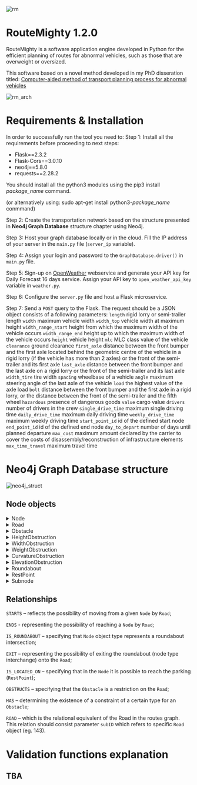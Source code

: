 ![rm](https://github.com/betanddontcare/RouteMighty/assets/31188390/af0f6a33-c0a6-4066-9ac9-3eda41aed941)

# RouteMighty 1.2.0
RouteMighty is a software application engine developed in Python for the efficient planning of routes for abnormal vehicles, such as those that are overweight or oversized.

This software based on a novel method developed in my PhD disseration titled: [Computer-aided method of transport planning process for abnormal vehicles](https://www.researchgate.net/publication/352283436_Metoda_komputerowego_wspomagania_procesu_planowania_przemieszczania_pojazdow_nienormatywnych)

![rm_arch](https://github.com/betanddontcare/RouteMighty/assets/31188390/5681e7e6-bbae-4432-a9f6-f9c5d188dc79)

# Requirements & Installation
In order to successfully run the tool you need to:
Step 1: Install all the requirements before proceeding to next steps:

* Flask==2.3.2
* Flask-Cors==3.0.10
* neo4j==5.8.0
* requests==2.28.2

You should install all the python3 modules using the pip3 install *package_name* command.

(or alternatively using: sudo apt-get install python3-*package_name* conmmand)

Step 2: Create the transportation network based on the structure presented in **Neo4j Graph Database** structure chapter using Neo4j. 

Step 3: Host your graph database locally or in the cloud. Fill the IP address of your server in the ```main.py``` file (```server_ip``` variable). 

Step 4: Assign your login and password to the ```GraphDatabase.driver()``` in ```main.py``` file.

Step 5: Sign-up on [OpenWeather](https://openweathermap.org/) webservice and generate your API key for Daily Forecast 16 days service. Assign your API key to ```open_weather_api_key``` variable in ```weather.py```.

Step 6: Configure the ```server.py``` file and host a Flask microservice. 

Step 7: Send a ```POST``` query to the Flask. The request should be a JSON object consists of a following parameters:
```length```	rigid lorry or semi-trailer length
```width```	maximum vehicle width
```width_top```	vehicle width at maximum height
```width_range_start```	height from which the maximum width of the vehicle occurs
```width_range_end```	height up to which the maximum width of the vehicle occurs
```height```	vehicle height
```mlc```	MLC class value of the vehicle
```clearance```	ground clearance
```first_axle```	distance between the front bumper and the first axle located behind the geometric centre of the vehicle in a rigid lorry (if the vehicle has more than 2 axles) or the front of the semi-trailer and its first axle
```last_axle```	distance between the front bumper and the last axle on a rigid lorry or the front of the semi-trailer and its last axle
```width_tire```	tire width
```spacing```	wheelbase of a vehicle
```angle```	maximum steering angle of the last axle of the vehicle
```load```	the highest value of the axle load
```bolt```	distance between the front bumper and the first axle in a rigid lorry, or the distance between the front of the semi-trailer and the fifth wheel
```hazardous```	presence of dangerous goods
```value```	cargo value
```drivers```	number of drivers in the crew
```single_drive_time```	maximum single driving time
```daily_drive_time```	maximum daily driving time
```weekly_drive_time```	maximum weekly driving time
```start_point_id```	id of the defined start node
```end_point_id```	id of the defined end node
```day_to_depart```	number of days until planned departure
```max_cost```	maximum amount declared by the carrier to cover the costs of disassembly/reconstruction of infrastructure elements
```max_time_travel```	maximum travel time

# Neo4j Graph Database structure
![neo4j_struct](https://github.com/betanddontcare/RouteMighty/assets/31188390/a5318089-d160-468b-9028-088fdedcd3fd)

## Node objects
<details>

<summary>Node</summary>

```name:``` Node name (eg. "5th Street/6th Street corner").
  
```latitude:``` Latitude coords (eg. 52.737228).
  
```longitude:``` Longitude coords (eg. 19.995445).
</details>
<details>

<summary>Road</summary>
  
```lat1:``` Latitude of starting node (eg. 52.149095).
  
```lat2:``` Latitude of ending node (eg. 52.219148).
  
```midLatitude:``` Latitude of the point located halfway between starting and ending nodes (eg. 52.18413180707769).
  
```lon1:``` Longitude of starting node (eg. 20.105352).
  
```lon2":``` Longitude of ending node (eg. 20.204114).
  
```midLongitude:```  Longitude of the point located halfway between starting and ending nodes (eg. 20.15469410414446).
  
```maxAxleLoad:``` Maximum axle load (in tonnes) acceptable on the road (eg. 115.0).
  
```numbers:``` List of road numbers (eg. ["92", "82"]).
  
```trafficFactor:``` Traffic factor reflects how much longer or shorter the time required to cover the distance between the nodes $v$ and $v'$ is in relation to the historical average travel time (eg. 1.0262). This data is relisable by Distance Matrix API service provided by Google Maps.
  
```type:```  Type of the road to calculate average speed: A - highway; S - expressway; GP fast traffic trunk road; G main road.
  
```kmRange:``` Boundary chainage of the road (eg. [410.068, 420.628].
  
```width:``` Width (in millimeters) of the road (eg. 7000).

```name:``` Name of the road (eg. "Gr. Woj. - Sochaczew").
  
```lines:``` Number of lines in single direction on the road (eg. 1).

```direction:``` Possible direction of travel: "TWO_WAY", "ONE_WAY".

</details>
<details>

<summary>Obstacle</summary>
  
```milestone:``` Chainage where the object occurs (eg. 430.48).
  
```immovable:``` Boolean. Possibility to remove the object: True/False.
  
```city:``` Name of the city where the object is located (eg. "Kopiska").
  
```latitude:``` Latitude of the object (eg. 52.1192).
  
```longitude:``` Longitude of the object (eg. 20.507849).
  
```name:``` Name of the object (eg. "St. Paul's Bridge").

</details>
<details>

<summary>HeightObstruction</summary>
  
```limit:``` Height limit (maximum value in millimeters) of the object (eg. 5000).
  
```range:``` Difference between the lowest and the highest point of the height limiting object: 0 - if the limiting object height is the same in every point over the road; >0 is the profile of the object is inclined relative to the road.
  
```subtype:``` Type of the object (eg. "OVERPASS").
  
```profile:``` Shape of the profile over the road. In this version there is only one type available: "LINE".
  
```removalCost:``` Cost of removing/rebuiling the object (eg. 50000).

</details>
<details>

<summary>WidthObstruction</summary>
  
```ranges:``` Height ranges on which particular width constraints occur (eg. [500, 1500]. This parameter is connected with ```limits```.
  
```limits:``` Width restriction values for individual height ranges calculated from the center of the roadway (eg. [4000, 5000]). In this version there is no possibility to reflect the non symmetric object, which is limiting the width from both sides in different ways.
  
These two above example variables means that the object has width limitation: 1. 4000 mm from the center of the road towards the shoulder to a height of 500 mm above the road; 2. 5000 mm from the center of the road towards the shoulder on the height between 500 mm and 1500 mm.

```subtype:``` Type of the object (eg. "TUNNEL").
 
```symmetric:``` Boolean. Is the object symmetric: True/False.
  
```removalCost:``` Cost of removing/rebuiling the object (eg. 50000).

</details>
<details>

<summary>WeightObstruction</summary>
  
```subtype:``` Type of the object (eg. "BRIDGE").
  
```mlc:``` Military Load Classification IAW NATO STANAG 2021 [Guide](https://www.osti.gov/servlets/purl/531084/) (eg. 150). In this version MLC was used in accordance of data availability. The method based on bridge MLC and vehicle MLC comparison.
  
```removalCost:``` Cost of removing/rebuiling the object (eg. 50000).

</details>
<details>

<summary>CurvatureObstruction</summary>

In this version the bend is described as an arc of a perfect circle.
  
```outerRadius:``` Outer radius (in millimeters) of the bend (eg. 30000).

```innerRadius:``` Inner radius (in millimeters) of the band (eg. 23000).
  
```boundaryRadius:``` The radius of the obstacle inside the bend (eg. 0 - if there is no such object).

```outerLimit:``` The radius of the obstacle outside the bend (eg. 31000 - if the object is located 1000 mm beyond the outer curb of the road).

```removalCost:``` Cost of removing/rebuiling the object (eg. 50000).

</details>
<details>

<summary>ElevationObstruction</summary>
  
```verticalCurveRadius:``` Vertical radius (in millimeters) of the curve (eg. 200000). In this version the curve is described as an arc of a perfect circle.
  
```removalCost:``` Cost of removing/rebuiling the object (eg. 50000).

</details>
<details>

<summary>Roundabout</summary>

In this version the roundabout is described as a perfect circle.
  
```outerRadius:``` Outer radius (in millimeters) of the roundabout (eg. 20000).
  
```innerRadius:``` Inner radius (in millimeters) of the roundabout (eg. 11000).
  
```verticalIsland:``` The radius of the central island inside the roundabout (eg. 8000).
  
```outerLimit:```  The radius of the obstacle outside the rounadabout (eg. 22000 - if the object is located 2000 mm beyond the outer curb of the roundabout).
  
```open:``` Boolean. Is it possible to drive straight through the roundabout : True/False.
  
```removalCost:``` Cost of removing/rebuiling the object (eg. 50000).

</details>
<details>

<summary>RestPoint</summary>

For more information please read my paper [Parking Lots Assignment Algorithm for Vehicles Requiring Specific Parking Conditions in Vehicle Routing Problem](https://ieeexplore.ieee.org/document/9628073)
  
```slotLength:``` Length (in millimeters) of single slot for truck (eg. 20000).
  
```slotWidth:``` Width (in millimeters) of single slot for truck (eg. 4000).
  
```restpointType:``` Type of respoint (eg. "PRIVATE").
  
```occupancy:``` The average occupancy (in percent) of the parking (eg. 0.36). The data structure enables connection to the system that checks the load on parkings.
  
```hazardousSlots:``` Number of slots dedicated to truck with hazardous cargo (eg. 0 - if there is no slots).
  
```lighting:``` Boolean. Is there lighting in the parking : True/False.
  
```cctv:``` Boolean. Is there a monitoring system in the parking : True/False.
  
```security:``` Boolean. Is there a security guard in the parking : True/False.
  
```barriers:``` Boolean. Is there a security guard in the parking : True/False.
  
```milestone:``` Chainage where the parking occurs (eg. 413.8).
  
```oversizeWidth:``` The width of the parking area possible to use for abnormal vehicle (eg. 0 - if there is no additional operational space).
  
```oversizeLength:``` The length of the parking area possible to use for abnormal vehicle (eg. 0 - if there is no additional operational space).
  
```roadNumber:``` The number of road near which the parking occurs (eg. "S7")
  
```generalSlots:``` Number of slots dedicated to typical trucks (eg. 20).
  
</details>
<details>

<summary>Subnode</summary>
  
```subID:``` The id of ```Node``` to which ```Subnode``` refers (eg. 16).
  
```name:``` Subnode name - the same as ```Node``` (eg. "Ostrzykowizna")

</details>

## Relationships

```STARTS``` – reflects the possibility of moving from a given ```Node``` by ```Road```;

```ENDS``` - representing the possibility of reaching a ```Node``` by ```Road```;

```IS_ROUNDABOUT``` – specifying that ```Node``` object type represents a roundabout intersection;

```EXIT``` – representing the possibility of exiting the roundabout (node type interchange) onto the ```Road```;

```IS_LOCATED_ON``` – specifying that in the ```Node``` it is possible to reach the parking (```RestPoint```);

```OBSTRUCTS``` – specifying that the ```Obstacle``` is a restriction on the ```Road```;

```HAS``` – determining the existence of a constraint of a certain type for an ```Obstacle```;

```ROAD``` – which is the relational equivalent of the Road in the routes graph. This relation should consist parameter ```subID``` which refers to specific ```Road``` object (eg. 143).

# Validation functions explanation
## TBA
